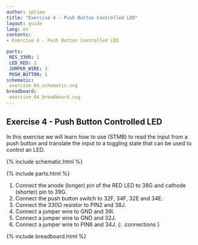 ```yaml
---
author: jpliew
title: "Exercise 4 - Push Button Controlled LED"
layout: guide
lang: en
contents:
- Exercise 4 - Push Button Controlled LED

parts:
 RES_330R: 1
 LED_RED: 1
 JUMPER_WIRE: 3
 PUSH_BUTTON: 1
schematic:
 exercise_04_schematic.svg
breadboard:
 exercise_04_breadboard.svg
---
```


## Exercise 4 - Push Button Controlled LED

In this exercise we will learn how to use (STMB) to read the input from a push button and translate the input to a toggling state that can be used to control an LED. 

{% include schematic.html %}

{% include parts.html %}


1. Connect the anode (longer) pin of the RED LED to 38G and cathode (shorter) pin to 39G.
2. Connect the push button switch to 32F, 34F, 32E and 34E. 
3. Connect the 330Ω resistor to PIN2 and 38J.
4. Connect a jumper wire to GND and 39I.
5. Connect a jumper wire to GND and 32J.
6. Connect a jumper wire to PIN6 and 34J.
{: .connections }

{% include breadboard.html %}
